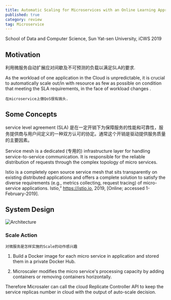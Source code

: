 ```yaml
---
title: Automatic Scaling for Microservices with an Online Learning Approach
published: true
category: review
tag: Microservice
---
```

School of Data and Computer Science, Sun Yat-sen University, iCWS 2019

## Motivation

利用微服务自动扩展应对间歇及不可预测的负载以满足SLA的要求.


As the workload of one application in the Cloud is unpredictable, it is crucial to automatically scale out/in with resource as few as possible on condition that meeting the SLA requirements, in the face of workload changes .

`在microservice上做QoS很有搞头.`

## Some Concepts

service level agreement (SLA) 是在一定开销下为保障服务的性能和可靠性，服务提供商与用户间定义的一种双方认可的协定。通常这个开销是驱动提供服务质量的主要因素。

Service mesh is a dedicated (专用的) infrastructure layer for handling service-to-service communication. It is responsible for the reliable distribution of requests through the complex topology of micro services.

Istio is a completely open source service mesh that sits transparently on existing distributed applications and offers a complete solution to satisfy the diverse requirements (e.g., metrics collecting, request tracing) of micro-service applications. Istio,” https://istio.io, 2019, [Online; accessed 1-February-2019].

## System Design

![Architecture](http://plusnet.cn/assets/include/Microscaler.png)

### Scale Action 

`对微服务是怎样实施的Scale的动作感兴趣`

1. Build a Docker image for each micro service in application and stored them in a private Docker Hub.

2. Microscaler modifies the micro service's processing capacity by adding containers or removing containers horizontally. 

Therefore Microsaler can call the cloud Replicate Controller API to keep the service replicas number in cloud with the output of auto-scale decision.